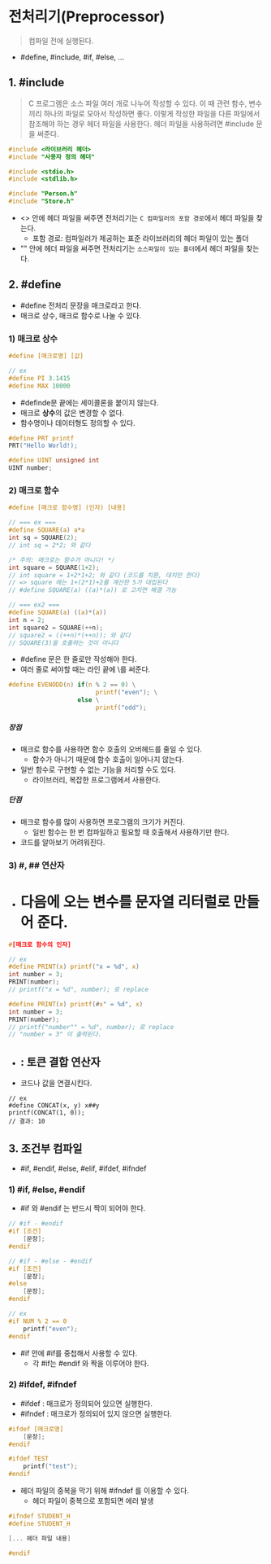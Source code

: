 ﻿# 전처리기(Preprocessor)
> 컴파일 전에 실행된다.

- #define, #include, #if, #else, ...

## 1. #include
> C 프로그램은 소스 파일 여러 개로 나누어 작성할 수 있다.
> 이 때 관련 함수, 변수끼리 하나의 파일로 모아서 작성하면 좋다.
> 이렇게 작성한 파일을 다른 파일에서 참조해야 하는 경우 헤더 파일을 사용한다.
> 헤더 파일을 사용하려면 #include 문을 써준다.

```c
#include <라이브러리 헤더>
#include "사용자 정의 헤더"
```

```c
#include <stdio.h>
#include <stdlib.h>

#include "Person.h"
#include "Store.h"
```
- <> 안에 헤더 파일을 써주면 전처리기는 `C 컴파일러의 포함 경로`에서 헤더 파일을 찾는다.
	- 포함 경로: 컴파일러가 제공하는 표준 라이브러리의 헤더 파일이 있는 폴더
- "" 안에 헤더 파일을 써주면 전처리기는 `소스파일이 있는 폴더`에서 헤더 파일을 찾는다.



## 2. #define
- #define 전처리 문장을 매크로라고 한다.
- 매크로 상수, 매크로 함수로 나눌 수 있다.

### 1) 매크로 상수
```c
#define [매크로명] [값]
```

```c
// ex
#define PI 3.1415
#define MAX 10000
```

- #definde문 끝에는 세미콜론을 붙이지 않는다.
- 매크로 **상수**의 값은 변경할 수 없다. 
- 함수명이나 데이터형도 정의할 수 있다.
```c
#define PRT printf
PRT("Hello World!);

#define UINT unsigned int
UINT number;
```

### 2) 매크로 함수
```c
#define [매크로 함수명] (인자) [내용]
```

```c
// === ex ===
#define SQUARE(a) a*a
int sq = SQUARE(2);
// int sq = 2*2; 와 같다

/* 주의: 매크로는 함수가 아니다! */
int square = SQUARE(1+2);
// int square = 1+2*1+2; 와 같다 (코드를 치환, 대치만 한다)
// => square 에는 1+(2*1)+2를 계산한 5가 대입된다
// #define SQUARE(a) ((a)*(a)) 로 고치면 해결 가능

// === ex2 ===
#define SQUARE(a) ((a)*(a))
int n = 2;
int square2 = SQUARE(++n);
// square2 = ((++n)*(++n)); 와 같다
// SQUARE(3)을 호출하는 것이 아니다
```

- #define 문은 한 줄로만 작성해야 한다.
- 여러 줄로 써야할 때는 라인 끝에 \를 써준다.
```c
#define EVENODD(n) if(n % 2 == 0) \
						printf("even"); \
				   else \
					    printf("odd");
```

##### 장점
- 매크로 함수를 사용하면 함수 호출의 오버헤드를 줄일 수 있다.
	- 함수가 아니기 때문에 함수 호출이 일어나지 않는다.
- 일반 함수로 구현할 수 없는 기능을 처리할 수도 있다.
	- 라이브러리, 복잡한 프로그램에서 사용한다.

##### 단점
- 매크로 함수를 많이 사용하면 프로그램의 크기가 커진다.
	- 일반 함수는 한 번 컴파일하고 필요할 때 호출해서 사용하기만 한다.
- 코드를 알아보기 어려워진다.

### 3) #, ## 연산자
- # 다음에 오는 변수를 문자열 리터럴로 만들어 준다.
```c
#[매크로 함수의 인자]
```
```c
// ex
#define PRINT(x) printf("x = %d", x)
int number = 3;
PRINT(number);
// printf("x = %d", number); 로 replace

#define PRINT(x) printf(#x" = %d", x)
int number = 3;
PRINT(number);
// printf("number"" = %d", number); 로 replace
// "number = 3" 이 출력된다.
```

- ## : 토큰 결합 연산자
- 코드나 값을 연결시킨다.
```
// ex
#define CONCAT(x, y) x##y
printf(CONCAT(1, 0));
// 결과: 10
```

## 3. 조건부 컴파일
- #if, #endif, #else, #elif, #ifdef, #ifndef

### 1) #if, #else, #endif
- #if 와 #endif 는 반드시 짝이 되어야 한다.
```c
// #if - #endif
#if [조건]
	[문장];
#endif

// #if - #else - #endif
#if [조건]
	[문장];
#else
	[문장];
#endif
```

```c
// ex
#if NUM % 2 == 0
	printf("even");
#endif
```
- #if 안에 #if를 중첩해서 사용할 수 있다.
	- 각 #if는 #endif 와 짝을 이루어야 한다.

### 2) #ifdef, #ifndef
- #ifdef : 매크로가 정의되어 있으면 실행한다.
- #ifndef : 매크로가 정의되어 있지 않으면 실행한다.
```c
#ifdef [매크로명]
	[문장];
#endif
```

```c
#ifdef TEST
	printf("test");
#endif
```

- 헤더 파일의 중복을 막기 위해 #ifndef 를 이용할 수 있다.
	- 헤더 파일이 중복으로 포함되면 에러 발생
```c
#ifndef STUDENT_H
#define STUDENT_H

[... 헤더 파일 내용]

#endif
```